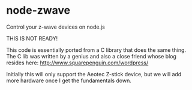 node-zwave
==========

Control your z-wave devices on node.js

THIS IS NOT READY!

This code is essentially ported from a C library that does the same thing. The C lib was written by a genius and also a close friend whose blog resides here: http://www.squarepenguin.com/wordpress/

Initially this will only support the Aeotec Z-stick device, but we will add more hardware once I get the fundamentals down.

